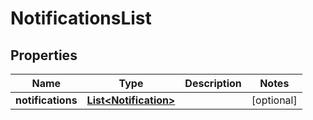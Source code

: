 # NotificationsList

## Properties
Name | Type | Description | Notes
------------ | ------------- | ------------- | -------------
**notifications** | [**List&lt;Notification&gt;**](Notification.md) |  |  [optional]

